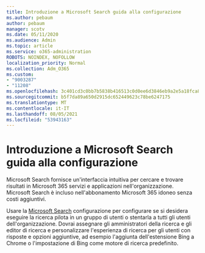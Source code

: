 ```yaml
---
title: Introduzione a Microsoft Search guida alla configurazione
ms.author: pebaum
author: pebaum
manager: scotv
ms.date: 05/11/2020
ms.audience: Admin
ms.topic: article
ms.service: o365-administration
ROBOTS: NOINDEX, NOFOLLOW
localization_priority: Normal
ms.collection: Adm_O365
ms.custom:
- "9003287"
- "11208"
ms.openlocfilehash: 3c401cd3c0bb7b5838b416513c0d0ee6d3846eb9a2e5a18fca8f8b782fda6098
ms.sourcegitcommit: b5f7da89a650d2915dc652449623c78be6247175
ms.translationtype: MT
ms.contentlocale: it-IT
ms.lasthandoff: 08/05/2021
ms.locfileid: "53943163"
---
```

# <a name="get-started-with-microsoft-search-using-the-set-up-guide"></a>Introduzione a Microsoft Search guida alla configurazione

Microsoft Search fornisce un'interfaccia intuitiva per cercare e trovare risultati in Microsoft 365 servizi e applicazioni nell'organizzazione. Microsoft Search è incluso nell'abbonamento Microsoft 365 idoneo senza costi aggiuntivi. 

Usare la [Microsoft Search](https://go.microsoft.com/fwlink/?linkid=2156919) configurazione per configurare se si desidera eseguire la ricerca pilota in un gruppo di utenti o stentarla a tutti gli utenti dell'organizzazione. Dovrai assegnare gli amministratori della ricerca e gli editor di ricerca e personalizzare l'esperienza di ricerca per gli utenti con risposte e opzioni aggiuntive, ad esempio l'aggiunta dell'estensione Bing a Chrome o l'impostazione di Bing come motore di ricerca predefinito.